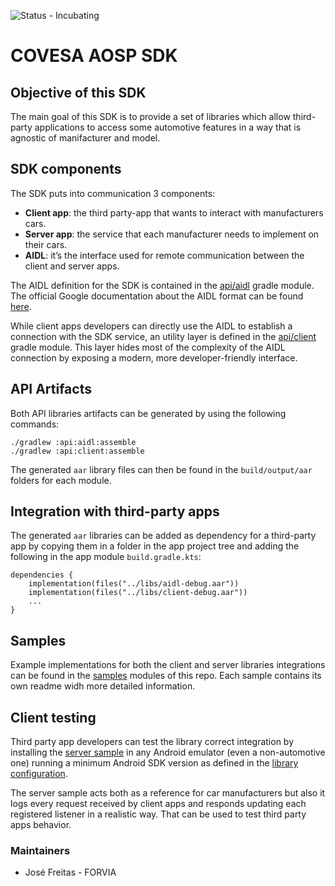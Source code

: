 ![Status - Incubating](https://img.shields.io/static/v1?label=Status&message=Incubating&color=FEFF3A&style=for-the-badge)

# COVESA AOSP SDK

## Objective of this SDK
The main goal of this SDK is to provide a set of libraries which allow third-party applications to access some automotive features in a way that is agnostic of manifacturer and model.

## SDK components
The SDK puts into communication 3 components:
* **Client app**: the third party-app that wants to interact with manufacturers cars.
* **Server app**: the service that each manufacturer needs to implement on their cars.
* **AIDL**: it’s the interface used for remote communication between the client and server apps.

The AIDL definition for the SDK is contained in the [api/aidl](./api/aidl/) gradle module.
The official Google documentation about the AIDL format can be found [here](https://developer.android.com/develop/background-work/services/aidl).

While client apps developers can directly use the AIDL to establish a connection with the SDK service, an utility layer is defined in the [api/client](./api/client/) gradle module. This layer hides most of the complexity of the AIDL connection by exposing a modern, more developer-friendly interface.

## API Artifacts
Both API libraries artifacts can be generated by using the following commands:

```
./gradlew :api:aidl:assemble
./gradlew :api:client:assemble
```

The generated `aar` library files can then be found in the `build/output/aar` folders for each module.

## Integration with third-party apps
The generated `aar` libraries can be added as dependency for a third-party app by copying them in a folder in the app project tree and adding the following in the app module `build.gradle.kts`:

```
dependencies {
    implementation(files("../libs/aidl-debug.aar"))
    implementation(files("../libs/client-debug.aar"))
    ...
}
```

## Samples
Example implementations for both the client and server libraries integrations can be found in the [samples](./samples/) modules of this repo.
Each sample contains its own readme widh more detailed information.

## Client testing
Third party app developers can test the library correct integration by installing the [server sample](./samples/server/) in any Android emulator (even a non-automotive one) running a minimum Android SDK version as defined in the [library configuration](./gradle-plugins/src/main/kotlin/global/covesa/gradle/AndroidPlugin.kt#L11).

The server sample acts both as a reference for car manufacturers but also it logs every request received by client apps and responds updating each registered listener in a realistic way. That can be used to test third party apps behavior.

### Maintainers
* José Freitas - FORVIA
